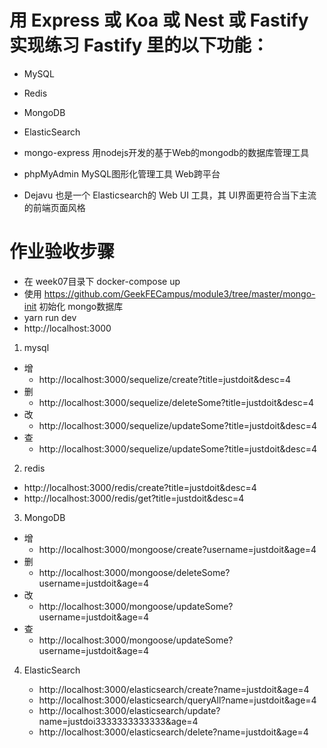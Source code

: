# 用 Express 或 Koa 或 Nest 或 Fastify 实现练习 Fastify 里的以下功能：

 * MySQL
 * Redis
 * MongoDB
 * ElasticSearch

 * mongo-express  用nodejs开发的基于Web的mongodb的数据库管理工具
 * phpMyAdmin  MySQL图形化管理工具 Web跨平台
 * Dejavu 也是一个 Elasticsearch的 Web UI 工具，其 UI界面更符合当下主流的前端页面风格


 # 作业验收步骤
 * 在 week07目录下 docker-compose up
 * 使用 https://github.com/GeekFECampus/module3/tree/master/mongo-init   初始化 mongo数据库
 * yarn run dev 
 * http://localhost:3000

1. mysql
 * 增 
    - http://localhost:3000/sequelize/create?title=justdoit&desc=4 
 * 删 
    - http://localhost:3000/sequelize/deleteSome?title=justdoit&desc=4 
 * 改 
    - http://localhost:3000/sequelize/updateSome?title=justdoit&desc=4 
 * 查
    -  http://localhost:3000/sequelize/updateSome?title=justdoit&desc=4  


2. redis
*  http://localhost:3000/redis/create?title=justdoit&desc=4  
* http://localhost:3000/redis/get?title=justdoit&desc=4   

3. MongoDB
 * 增 
    - http://localhost:3000/mongoose/create?username=justdoit&age=4 
 * 删 
    - http://localhost:3000/mongoose/deleteSome?username=justdoit&age=4 
 * 改 
    - http://localhost:3000/mongoose/updateSome?username=justdoit&age=4  
 * 查
    -  http://localhost:3000/mongoose/updateSome?username=justdoit&age=4   

 4. ElasticSearch

    * http://localhost:3000/elasticsearch/create?name=justdoit&age=4   
    * http://localhost:3000/elasticsearch/queryAll?name=justdoit&age=4   
    * http://localhost:3000/elasticsearch/update?name=justdoi3333333333333&age=4   
    * http://localhost:3000/elasticsearch/delete?name=justdoit&age=4 
